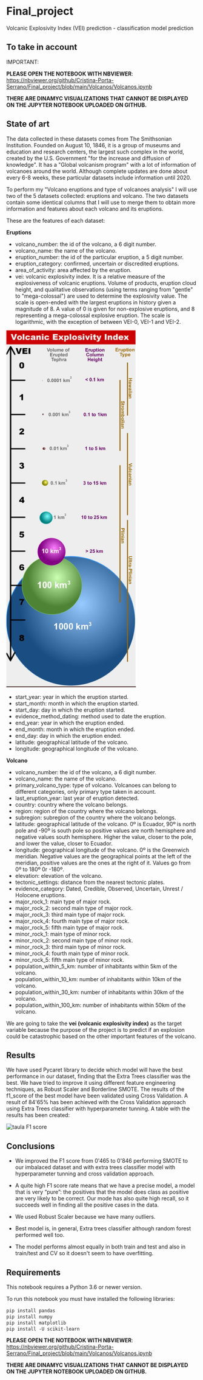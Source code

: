 # Final_project
Volcanic Explosivity Index (VEI) prediction - classification model prediction


## To take in account

IMPORTANT:

**PLEASE OPEN THE NOTEBOOK WITH NBVIEWER**: https://nbviewer.org/github/Cristina-Porta-Serrano/Final_project/blob/main/Volcanos/Volcanos.ipynb
 
 **THERE ARE DINAMYC VISUALIZATIONS THAT CANNOT BE DISPLAYED ON THE JUPYTER NOTEBOOK UPLOADED ON GITHUB.**

## State of art

The data collected in these datasets comes from The Smithsonian Institution. Founded on August 10, 1846, it is a group of museums and education and research centers, the largest such complex in the world, created by the U.S. Government "for the increase and diffusion of knowledge". It has a "Global volcanism program" with a lot of information of volcanoes around the world. Although complete updates are done about every 6-8 weeks, these particular datasets include information until 2020.

To perform my "Volcano eruptions and type of volcanoes analysis" I will use two of the 5 datasets collected: eruptions and volcano. The two datasets contain some identical columns that I will use to merge them to obtain more information and features about each volcano and its eruptions.

These are the features of each dataset:

**Eruptions**
- volcano_number: the id of the volcano, a 6 digit number.
- volcano_name: the name of the volcano.
- eruption_number: the id of the particular eruption, a 5 digit number.
- eruption_category: confirmed, uncertain or discredited eruptions.
- area_of_activity: area affected by the eruption.
- vei: volcanic explosivity index. It is a relative measure of the explosiveness of volcanic eruptions. Volume of products, eruption cloud height, and qualitative observations (using terms ranging from "gentle" to "mega-colossal") are used to determine the explosivity value. The scale is open-ended with the largest eruptions in history given a magnitude of 8. A value of 0 is given for non-explosive eruptions, and 8 representing a mega-colossal explosive eruption. The scale is logarithmic, with the exception of between VEI-0, VEI-1 and VEI-2.

![taula VEI](Volcanos/Vei.PNG)

- start_year: year in which the eruption started.
- start_month: month in which the eruption started.
- start_day: day in which the eruption started.
- evidence_method_dating: method used to date the eruption.
- end_year: year in which the eruption ended.
- end_month: month in which the eruption ended.
- end_day: day in which the eruption ended.
- latitude: geographical latitude of the volcano.
- longitude: geographical longitude of the volcano.

**Volcano**
- volcano_number: the id of the volcano, a 6 digit number.
- volcano_name: the name of the volcano.
- primary_volcano_type: type of volcano. Volcanoes can belong to different categories, only primary type taken in account.
- last_eruption_year: last year of eruption detected.
- country: country where the volcano belongs.
- region: region of the country where the volcano belongs.
- subregion: subregion of the country where the volcano belongs.
- latitude: geographical latitude of the volcano. 0º is Ecuador, 90º is north pole and -90º is south pole so positive values are north hemisphere and negative values south hemisphere. Higher the value, closer to the pole, and lower the value, closer to Ecuador.
- longitude: geographical longitude of the volcano. 0º is the Greenwich meridian. Negative values are the geographical points at the left of the meridian, positive values are the ones at the right of it. Values go from 0º to 180º 0r -180º.
- elevation: elevation of the volcano.
- tectonic_settings: distance from the nearest tectonic plates.
- evidence_category: Dated, Credible, Observed, Uncertain, Unrest / Holocene eruptions.
- major_rock_1: main type of major rock.
- major_rock_2: second main type of major rock.
- major_rock_3: third main type of major rock.
- major_rock_4: fourth main type of major rock.
- major_rock_5: fifth main type of major rock.
- minor_rock_1: main type of minor rock.
- minor_rock_2: second main type of minor rock.
- minor_rock_3: third main type of minor rock.
- minor_rock_4: fourth main type of minor rock.
- minor_rock_5: fifth main type of minor rock.
- population_within_5_km: number of inhabitants within 5km of the volcano.
- population_within_10_km: number of inhabitants within 10km of the volcano.
- population_within_30_km: number of inhabitants within 30km of the volcano.
- population_within_100_km: number of inhabitants within 50km of the volcano.

We are going to take the **vei (volcanic explosivity index)** as the target variable because the purpose of the project is to predict if an explosion could be catastrophic based on the other important features of the volcano.

## Results

We have used Pycaret library to decide which model will have the best performance in our dataset, finding that the Extra Trees classifier was the best. We have tried to improve it using different feature engineering techniques, as Robust Scaler and Borderline SMOTE. The results of the f1_score of the best model have been validated using Cross Validation. A result of 84'65% has been achieved with the Cross Validation approach using Extra Trees classifier with hyperparameter tunning. A table with the results has been created:

![taula F1 score](Results.PNG)

## Conclusions

- We improved the F1 score from 0'465 to 0'846 performing SMOTE to our imbalaced dataset and with extra trees classifier model with hyperparameter tunning and cross validation approach.

- A quite high F1 score rate means that we have a precise model, a model that is very “pure”: the positives that the model does class as positive are very likely to be correct. Our mode has also quite high recall, so it succeeds well in finding all the positive cases in the data.

- We used Robust Scaler because we have many outliers.

- Best model is, in general, Extra trees classifier although random forest performed well too.

- The model performs almost equally in both train and test and also in train/test and CV so it doesn't seem to have overfitting.

## Requirements

This notebook requires a Python 3.6 or newer version.

To run this notebook you must have installed the following libraries:

    pip install pandas
    pip install numpy
    pip install matplotlib
    pip install -U scikit-learn
 
 **PLEASE OPEN THE NOTEBOOK WITH NBVIEWER**: https://nbviewer.org/github/Cristina-Porta-Serrano/Final_project/blob/main/Volcanos/Volcanos.ipynb
 
 **THERE ARE DINAMYC VISUALIZATIONS THAT CANNOT BE DISPLAYED ON THE JUPYTER NOTEBOOK UPLOADED ON GITHUB.**
